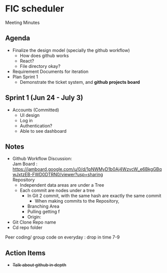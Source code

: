 # FIC scheduler

Meeting Minutes

## Agenda

- Finalize the design model (specially the github workflow)
  - How does github works
  - React?
  - File directory okay?
- Requirement Documents for iteration
- Plan Sprint 1
  - Demonstrate the ticket system, and **github projects board**

## Sprint 1 (Jun 24 - July 3)

- Accounts (Committed)
  - UI design
  - Log in
  - Authentication?
  - Able to see dashboard

## Notes

- Github Workflow Discussion:  
  Jam Board : <https://jamboard.google.com/u/0/d/1pNWMyD1b0Aj4WzvcW_e6BkgGBqwJxtzEB-FWD0DTRN0/viewer?usp=sharing>  
  Repository
  - Independent data areas are under a Tree
  - Each commit are nodes under a tree
    - In Git 2 commit, with the same hash are exactly the same commit
      - When making commits to the Repository,
    - Branching Area
    - Pulling getting f
    - Origin:
- Git Clone Repo name
- Cd repo folder

Peer coding/ group code on everyday : drop in time 7-9

## Action Items

- ~~Talk about github in depth~~
